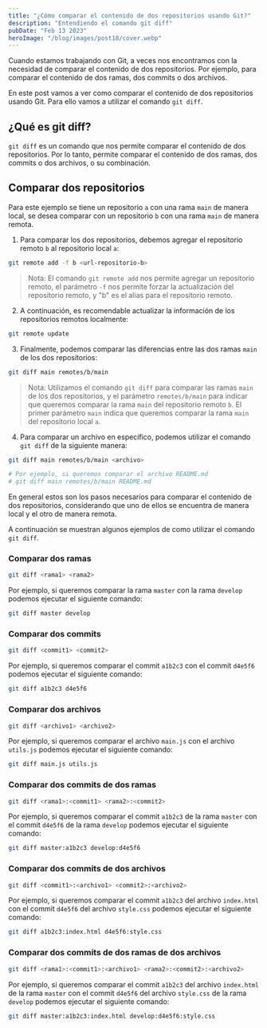 ```yaml
---
title: "¿Cómo comparar el contenido de dos repositorios usando Git?"
description: "Entendiendo el comando git diff"
pubDate: "Feb 13 2023"
heroImage: "/blog/images/post18/cover.webp"
---
```


Cuando estamos trabajando con Git, a veces nos encontramos con la necesidad de comparar el contenido de dos repositorios. Por ejemplo, para comparar el contenido de dos ramas, dos commits o dos archivos.

En este post vamos a ver como comparar el contenido de dos repositorios usando Git. Para ello vamos a utilizar el comando `git diff`.

## ¿Qué es git diff?

`git diff` es un comando que nos permite comparar el contenido de dos repositorios. Por lo tanto, permite comparar el contenido de dos ramas, dos commits o dos archivos, o su combinación.

## Comparar dos repositorios

Para este ejemplo se tiene un repositorio `a` con una rama `main` de manera local, se desea comparar con un repositorio `b` con una rama `main` de manera remota.

1. Para comparar los dos repositorios, debemos agregar el repositorio remoto `b` al repositorio local `a`:

```bash
git remote add -f b <url-repositorio-b>
```

> Nota: El comando `git remote add` nos permite agregar un repositorio remoto, el parámetro `-f` nos permite forzar la actualización del repositorio remoto, y "b" es el alias para el repositorio remoto.

2. A continuación, es recomendable actualizar la información de los repositorios remotos localmente:

```bash
git remote update
```

3. Finalmente, podemos comparar las diferencias entre las dos ramas `main` de los dos repositorios:

```bash
git diff main remotes/b/main
```

> Nota: Utilizamos el comando `git diff` para comparar las ramas `main` de los dos repositorios, y el parámetro `remotes/b/main` para indicar que queremos comparar la rama `main` del repositorio remoto `b`. El primer parámetro `main` indica que queremos comparar la rama `main` del repositorio local `a`.

4. Para comparar un archivo en específico, podemos utilizar el comando `git diff` de la siguiente manera:

```bash
git diff main remotes/b/main <archivo>

# Por ejemplo, si queremos comparar el archivo README.md
# git diff main remotes/b/main README.md
```

En general estos son los pasos necesarios para comparar el contenido de dos repositorios, considerando que uno de ellos se encuentra de manera local y el otro de manera remota.

A continuación se muestran algunos ejemplos de como utilizar el comando `git diff`.

### Comparar dos ramas

```bash
git diff <rama1> <rama2>
```

Por ejemplo, si queremos comparar la rama `master` con la rama `develop` podemos ejecutar el siguiente comando:

```bash
git diff master develop
```

### Comparar dos commits

```bash
git diff <commit1> <commit2>
```

Por ejemplo, si queremos comparar el commit `a1b2c3` con el commit `d4e5f6` podemos ejecutar el siguiente comando:

```bash
git diff a1b2c3 d4e5f6
```

### Comparar dos archivos

```bash
git diff <archivo1> <archivo2>
```

Por ejemplo, si queremos comparar el archivo `main.js` con el archivo `utils.js` podemos ejecutar el siguiente comando:

```bash
git diff main.js utils.js
```

### Comparar dos commits de dos ramas

```bash
git diff <rama1>:<commit1> <rama2>:<commit2>
```

Por ejemplo, si queremos comparar el commit `a1b2c3` de la rama `master` con el commit `d4e5f6` de la rama `develop` podemos ejecutar el siguiente comando:

```bash
git diff master:a1b2c3 develop:d4e5f6
```

### Comparar dos commits de dos archivos

```bash
git diff <commit1>:<archivo1> <commit2>:<archivo2>
```

Por ejemplo, si queremos comparar el commit `a1b2c3` del archivo `index.html` con el commit `d4e5f6` del archivo `style.css` podemos ejecutar el siguiente comando:

```bash
git diff a1b2c3:index.html d4e5f6:style.css
```

### Comparar dos commits de dos ramas de dos archivos

```bash
git diff <rama1>:<commit1>:<archivo1> <rama2>:<commit2>:<archivo2>
```

Por ejemplo, si queremos comparar el commit `a1b2c3` del archivo `index.html` de la rama `master` con el commit `d4e5f6` del archivo `style.css` de la rama `develop` podemos ejecutar el siguiente comando:

```bash
git diff master:a1b2c3:index.html develop:d4e5f6:style.css
```